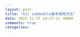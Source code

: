 ```yaml
---
layout: post
title: "Git submodule基本使用方法"
date: 2015-11-27 14:27:11 +0800
comments: true
categories: 
---
```

